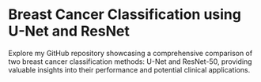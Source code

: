 # Breast Cancer Classification using U-Net and ResNet
Explore my GitHub repository showcasing a comprehensive comparison of two breast cancer classification methods: U-Net and ResNet-50, providing valuable insights into their performance and potential clinical applications.
